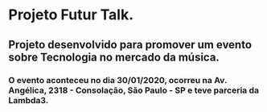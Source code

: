 # Projeto Futur Talk.
## Projeto desenvolvido para promover um evento sobre Tecnologia no mercado da música.
### O evento aconteceu no dia 30/01/2020, ocorreu na Av. Angélica, 2318 - Consolação, São Paulo - SP e teve parceria da Lambda3.
